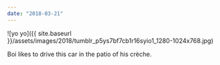 ```yaml
---
date: "2018-03-21"
---
```


![yo yo]({{ site.baseurl }}/assets/images/2018/tumblr_p5ys7bf7cb1r16syio1_1280-1024x768.jpg)

Boi likes to drive this car in the patio of his crèche.
